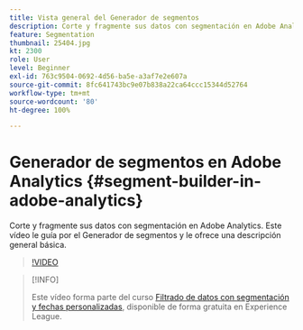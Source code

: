 ```yaml
---
title: Vista general del Generador de segmentos
description: Corte y fragmente sus datos con segmentación en Adobe Analytics. Este vídeo le guía por el Generador de segmentos y le ofrece una descripción general básica.
feature: Segmentation
thumbnail: 25404.jpg
kt: 2300
role: User
level: Beginner
exl-id: 763c9504-0692-4d56-ba5e-a3af7e2e607a
source-git-commit: 8fc641743bc9e07b838a22ca64ccc15344d52764
workflow-type: tm+mt
source-wordcount: '80'
ht-degree: 100%

---
```


# Generador de segmentos en Adobe Analytics {#segment-builder-in-adobe-analytics}

Corte y fragmente sus datos con segmentación en Adobe Analytics. Este vídeo le guía por el Generador de segmentos y le ofrece una descripción general básica.

>[!VIDEO](https://video.tv.adobe.com/v/25404/?quality=12&learn=on)

>[!INFO]
>
> Este vídeo forma parte del curso [Filtrado de datos con segmentación y fechas personalizadas](https://experienceleague.adobe.com/?recommended=Analytics-U-1-2021.1.filterdata&amp;lang=es), disponible de forma gratuita en Experience League.
